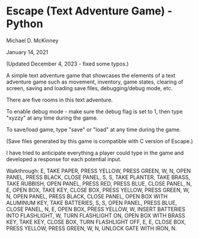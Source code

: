 # Escape (Text Adventure Game) - Python

Michael D. McKinney

January 14, 2021

(Updated December 4, 2023 - fixed some typos.)

A simple text adventure game that showcases the elements of a text adventure game such as movement, inventory, game states, clearing of screen, saving and loading save files, debugging/debug mode, etc.

There are five rooms in this text adventure.

To enable debug mode - make sure the debug flag is set to 1, then type "xyzzy" at any time during the game.

To save/load game, type "save" or "load" at any time during the game.

(Save files generated by this game is compatible with C version of Escape.)

I have tried to anticipate everything a player could type in the game and developed a response for each potential input.

Walkthrough: E, TAKE PAPER, PRESS YELLOW, PRESS GREEN, W, N, OPEN PANEL, PRESS BLACK, CLOSE PANEL, S, S, TAKE PLANTER, TAKE BRASS, TAKE RUBBISH, OPEN PANEL, PRESS RED, PRESS BLUE, CLOSE PANEL, N, E, OPEN BOX, TAKE KEY, CLOSE BOX, PRESS YELLOW, PRESS GREEN, W, N, OPEN PANEL, PRESS BLACK, CLOSE PANEL, OPEN BOX WITH ALUMINUM KEY, TAKE BATTERIES, S, S, OPEN PANEL, PRESS BLUE, CLOSE PANEL, N, E, OPEN BOX, PRESS YELLOW, W, INSERT BATTERIES INTO FLASHLIGHT, W, TURN FLASHLIGHT ON, OPEN BOX WITH BRASS KEY, TAKE KEY, CLOSE BOX, TURN FLASHLIGHT OFF, E, E, CLOSE BOX, PRESS YELLOW, PRESS GREEN, W, N, UNLOCK GATE WITH IRON, N.
